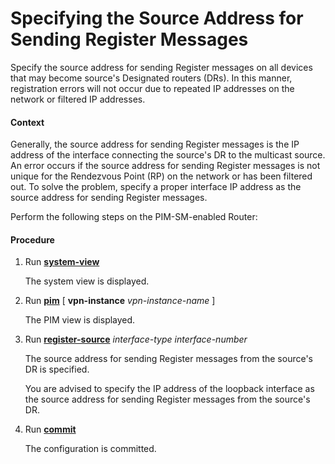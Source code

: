 Specifying the Source Address for Sending Register Messages
===========================================================

Specify the source address for sending Register messages on all devices that may become source's Designated routers (DRs). In this manner, registration errors will not occur due to repeated IP addresses on the network or filtered IP addresses.

#### Context

Generally, the source address for sending Register messages is the IP address of the interface connecting the source's DR to the multicast source. An error occurs if the source address for sending Register messages is not unique for the Rendezvous Point (RP) on the network or has been filtered out. To solve the problem, specify a proper interface IP address as the source address for sending Register messages.

Perform the following steps on the PIM-SM-enabled Router:


#### Procedure

1. Run [**system-view**](cmdqueryname=system-view)
   
   
   
   The system view is displayed.
2. Run [**pim**](cmdqueryname=pim) [ **vpn-instance** *vpn-instance-name* ]
   
   
   
   The PIM view is displayed.
3. Run [**register-source**](cmdqueryname=register-source) *interface-type* *interface-number*
   
   
   
   The source address for sending Register messages from the source's DR is specified.
   
   You are advised to specify the IP address of the loopback interface as the source address for sending Register messages from the source's DR.
4. Run [**commit**](cmdqueryname=commit)
   
   
   
   The configuration is committed.